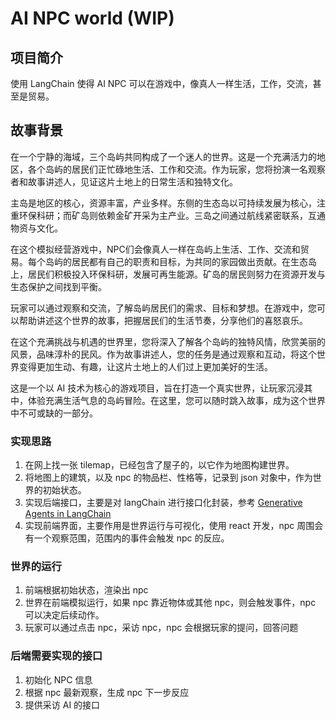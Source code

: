 # AI NPC world (WIP)

## 项目简介

使用 LangChain 使得 AI NPC 可以在游戏中，像真人一样生活，工作，交流，甚至是贸易。

## 故事背景
在一个宁静的海域，三个岛屿共同构成了一个迷人的世界。这是一个充满活力的地区，各个岛屿的居民们正忙碌地生活、工作和交流。作为玩家，您将扮演一名观察者和故事讲述人，见证这片土地上的日常生活和独特文化。

主岛是地区的核心，资源丰富，产业多样。东侧的生态岛以可持续发展为核心，注重环保科研；而矿岛则依赖金矿开采为主产业。三岛之间通过航线紧密联系，互通物资与文化。

在这个模拟经营游戏中，NPC们会像真人一样在岛屿上生活、工作、交流和贸易。每个岛屿的居民都有自己的职责和目标，为共同的家园做出贡献。在生态岛上，居民们积极投入环保科研，发展可再生能源。矿岛的居民则努力在资源开发与生态保护之间找到平衡。

玩家可以通过观察和交流，了解岛屿居民们的需求、目标和梦想。在游戏中，您可以帮助讲述这个世界的故事，把握居民们的生活节奏，分享他们的喜怒哀乐。

在这个充满挑战与机遇的世界里，您将深入了解各个岛屿的独特风情，欣赏美丽的风景，品味淳朴的民风。作为故事讲述人，您的任务是通过观察和互动，将这个世界变得更加生动、有趣，让这片土地上的人们过上更加美好的生活。

这是一个以 AI 技术为核心的游戏项目，旨在打造一个真实世界，让玩家沉浸其中，体验充满生活气息的岛屿冒险。在这里，您可以随时跳入故事，成为这个世界中不可或缺的一部分。

### 实现思路

1. 在网上找一张 tilemap，已经包含了屋子的，以它作为地图构建世界。
2. 将地图上的建筑，以及 npc 的物品栏、性格等，记录到 json 对象中，作为世界的初始状态。
3. 实现后端接口，主要是对 langChain 进行接口化封装，参考 [Generative Agents in LangChain](https://python.langchain.com/en/latest/use_cases/agent_simulations/characters.html)
4. 实现前端界面，主要作用是世界运行与可视化，使用 react 开发，npc 周围会有一个观察范围，范围内的事件会触发 npc 的反应。

### 世界的运行

1. 前端根据初始状态，渲染出 npc
2. 世界在前端模拟运行，如果 npc 靠近物体或其他 npc，则会触发事件，npc 可以决定后续动作。
3. 玩家可以通过点击 npc，采访 npc，npc 会根据玩家的提问，回答问题

### 后端需要实现的接口

1. 初始化 NPC 信息
2. 根据 npc 最新观察，生成 npc 下一步反应
3. 提供采访 AI 的接口
